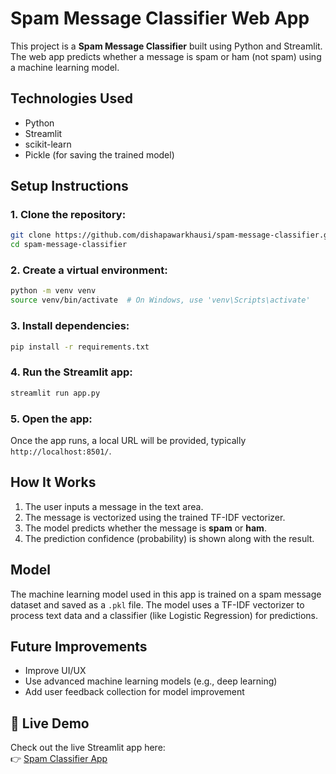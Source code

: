 
# Spam Message Classifier Web App

This project is a **Spam Message Classifier** built using Python and Streamlit. The web app predicts whether a message is spam or ham (not spam) using a machine learning model.

## Technologies Used
- Python
- Streamlit
- scikit-learn
- Pickle (for saving the trained model)

## Setup Instructions

### 1. Clone the repository:
```bash
git clone https://github.com/dishapawarkhausi/spam-message-classifier.git
cd spam-message-classifier
```

### 2. Create a virtual environment:
```bash
python -m venv venv
source venv/bin/activate  # On Windows, use 'venv\Scripts\activate'
```

### 3. Install dependencies:
```bash
pip install -r requirements.txt
```

### 4. Run the Streamlit app:
```bash
streamlit run app.py
```

### 5. Open the app:
Once the app runs, a local URL will be provided, typically `http://localhost:8501/`.

## How It Works
1. The user inputs a message in the text area.
2. The message is vectorized using the trained TF-IDF vectorizer.
3. The model predicts whether the message is **spam** or **ham**.
4. The prediction confidence (probability) is shown along with the result.

## Model
The machine learning model used in this app is trained on a spam message dataset and saved as a `.pkl` file. The model uses a TF-IDF vectorizer to process text data and a classifier (like Logistic Regression) for predictions.

## Future Improvements
- Improve UI/UX
- Use advanced machine learning models (e.g., deep learning)
- Add user feedback collection for model improvement

## 🚀 Live Demo

Check out the live Streamlit app here:  
👉 [Spam Classifier App](https://spam-message-classifierapp.streamlit.app/)
